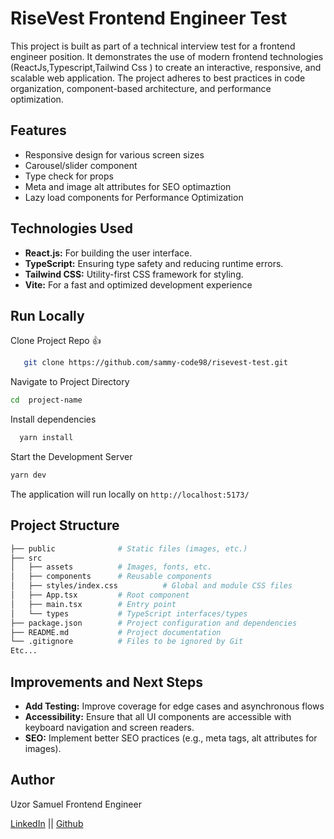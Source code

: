 # RiseVest Frontend Engineer Test

This project is built as part of a technical interview test for a frontend engineer position. It demonstrates the use of modern frontend technologies (ReactJs,Typescript,Tailwind Css ) to create an interactive, responsive, and scalable web application. The project adheres to best practices in code organization, component-based architecture, and performance optimization.


## Features
- Responsive design for various screen sizes
- Carousel/slider component
- Type check for props
- Meta and image alt attributes for SEO optimaztion
- Lazy load components for Performance Optimization

## Technologies Used
- **React.js:** For building the user interface.
- **TypeScript:** Ensuring type safety and reducing runtime errors.
- **Tailwind CSS:** Utility-first CSS framework for styling.
- **Vite:** For a fast and optimized development experience 


## Run Locally

Clone Project Repo 👍

```bash
   git clone https://github.com/sammy-code98/risevest-test.git 
   ```

Navigate to Project Directory
```bash
cd  project-name
```

Install dependencies 

```bash
  yarn install
  ```

  Start the Development Server

  ```bash
  yarn dev
  ```

  The application will run locally on `http://localhost:5173/`

## Project Structure
```bash
├── public              # Static files (images, etc.)
├── src
│   ├── assets          # Images, fonts, etc.
│   ├── components      # Reusable components
│   ├── styles/index.css          # Global and module CSS files
│   ├── App.tsx         # Root component
│   ├── main.tsx        # Entry point
│   └── types           # TypeScript interfaces/types
├── package.json        # Project configuration and dependencies
├── README.md           # Project documentation
└── .gitignore          # Files to be ignored by Git
Etc...

```

## Improvements and Next Steps
- **Add Testing:** Improve coverage for edge cases and asynchronous flows
- **Accessibility:** Ensure that all UI components are accessible with keyboard navigation and screen readers.
- **SEO:** Implement better SEO practices (e.g., meta tags, alt attributes for images).


## Author

Uzor Samuel
Frontend Engineer

[LinkedIn](https://www.linkedin.com/in/samuel-uzor98/) || [Github](https://github.com/sammy-code98)
